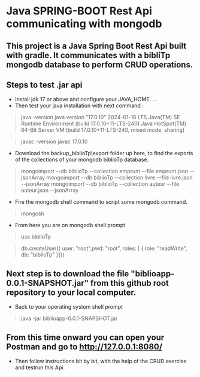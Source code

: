 # Java SPRING-BOOT Rest Api communicating with mongodb

## This project is a Java Spring Boot Rest Api built with gradle. It communicates with a bibliTp mongodb database to perform CRUD operations.

## Steps to test .jar api


* Install jdk 17 or above and configure your JAVA_HOME.
...
* Then test your java installation with next command :

> java -version
java version "17.0.10" 2024-01-16 LTS
Java(TM) SE Runtime Environment (build 17.0.10+11-LTS-240)
Java HotSpot(TM) 64-Bit Server VM (build 17.0.10+11-LTS-240, mixed mode, sharing)

> javac -version
javac 17.0.10

* Download the backup_biblioTp\export folder up here, to find the exports of the collections of your mongodb biblioTp database.
> mongoimport --db biblioTp --collection emprunt --file emprunt.json --jsonArray 
> mongoimport --db biblioTp --collection livre --file livre.json --jsonArray
> mongoimport --db biblioTp --collection auteur --file auteur.json --jsonArray

* Fire the mongodb shell command to script some mongodb command.
> mongosh

* From here you are on mongodb shell prompt
> use biblioTp

> db.createUser({ user: "root",pwd:  "root", roles: [ { role: "readWrite", db: "biblioTp" }]})

## Next step is to download the file "biblioapp-0.0.1-SNAPSHOT.jar" from this github root repository to your local computer.

* Back to your operating system shell prompt

> java -jar biblioapp-0.0.1-SNAPSHOT.jar

## From this time onward you can open your Postman and go to http://127.0.0.1:8080/

* Then follow  instructions bit by bit, with the help of the CRUD exercise and testrun this Api.
